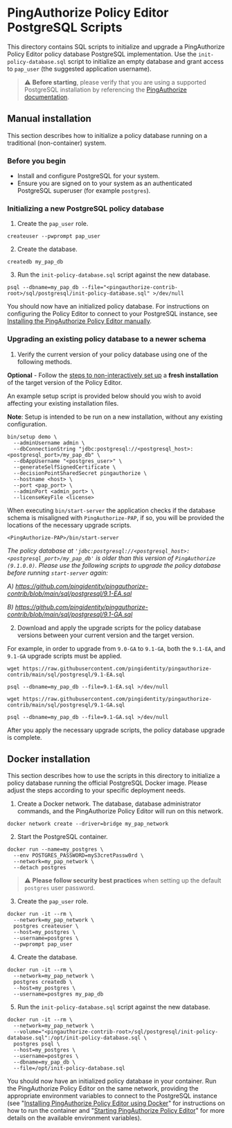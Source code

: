 # PingAuthorize Policy Editor PostgreSQL Scripts
This directory contains SQL scripts to initialize and upgrade a PingAuthorize Policy Editor policy
database PostgreSQL implementation. Use the `init-policy-database.sql` script to initialize an empty database
and grant access to `pap_user` (the suggested application username).
> :warning: **Before starting**, please verify that you are using a supported PostgreSQL installation by referencing
the [PingAuthorize documentation](https://docs.pingidentity.com/csh?Product=paz-latest&Page=home).
## Manual installation
This section describes how to initialize a policy database running on a traditional (non-container) system.

### Before you begin
* Install and configure PostgreSQL for your system.
* Ensure you are signed on to your system as an authenticated PostgreSQL superuser (for example `postgres`).

### Initializing a new PostgreSQL policy database
1. Create the `pap_user` role.
```
createuser --pwprompt pap_user
```
2. Create the database.
```
createdb my_pap_db
```
3. Run the `init-policy-database.sql` script against the new database.
```
psql --dbname=my_pap_db --file="<pingauthorize-contrib-root>/sql/postgresql/init-policy-database.sql" >/dev/null
```
You should now have an initialized policy database. For instructions on configuring the Policy Editor to connect to
your PostgreSQL instance, see [Installing the PingAuthorize Policy Editor manually](https://docs.pingidentity.com/csh?Product=paz-latest&context=paz_install_pe_noninteractive).


### Upgrading an existing policy database to a newer schema
1. Verify the current version of your policy database using one of the following methods.

**Optional** - Follow the [steps to non-interactively set up](https://docs.pingidentity.com/csh?Product=paz-latest&context=paz_install_pe_noninteractive)
   a **fresh installation** of the target version of the Policy Editor.

   An example setup script is provided below should you wish to avoid affecting your existing installation files.

   **Note**: Setup is intended to be run on a new installation, without any existing configuration.

```
bin/setup demo \
  --adminUsername admin \
  --dbConnectionString "jdbc:postgresql://<postgresql_host>:<postgresql_port>/my_pap_db" \
  --dbAppUsername "<postgres_user>" \
  --generateSelfSignedCertificate \
  --decisionPointSharedSecret pingauthorize \
  --hostname <host> \
  --port <pap_port> \
  --adminPort <admin_port> \
  --licenseKeyFile <license>
```

When executing `bin/start-server` the application checks if the database schema is misaligned with `PingAuthorize-PAP`, if so, you will be provided the locations of the necessary upgrade scripts.

```
<PingAuthorize-PAP>/bin/start-server
```

_The policy database at `'jdbc:postgresql://<postgresql_host>:<postgresql_port>/my_pap_db'` is older than this version of `PingAuthorize (9.1.0.0)`. Please use the following scripts to upgrade the policy database before running `start-server` again:_

_A) https://github.com/pingidentity/pingauthorize-contrib/blob/main/sql/postgresql/9.1-EA.sql_

_B) https://github.com/pingidentity/pingauthorize-contrib/blob/main/sql/postgresql/9.1-GA.sql_


2. Download and apply the upgrade scripts for the policy database versions between your current version and the target version.

For example, in order to upgrade from `9.0-GA` to `9.1-GA`, both the `9.1-EA`, and `9.1-GA` upgrade scripts must be applied.

```
wget https://raw.githubusercontent.com/pingidentity/pingauthorize-contrib/main/sql/postgresql/9.1-EA.sql
```

```
psql --dbname=my_pap_db --file=9.1-EA.sql >/dev/null
```

```
wget https://raw.githubusercontent.com/pingidentity/pingauthorize-contrib/main/sql/postgresql/9.1-GA.sql
```


```
psql --dbname=my_pap_db --file=9.1-GA.sql >/dev/null
```

After you apply the necessary upgrade scripts, the policy database upgrade is complete.

## Docker installation
This section describes how to use the scripts in this directory to initialize a policy database running the official
PostgreSQL Docker image. Please adjust the steps according to your specific deployment needs.
1. Create a Docker network. The database, database administrator commands, and the PingAuthorize Policy Editor will
run on this network.
```
docker network create --driver=bridge my_pap_network
```
2. Start the PostgreSQL container.
```
docker run --name=my_postgres \
  --env POSTGRES_PASSWORD=myS3cretPassw0rd \
  --network=my_pap_network \
  --detach postgres
```
> :warning: **Please follow security best practices** when setting up the default `postgres` user password.
3. Create the `pap_user` role.
```
docker run -it --rm \
  --network=my_pap_network \
  postgres createuser \
  --host=my_postgres \
  --username=postgres \
  --pwprompt pap_user
```
4. Create the database.
```
docker run -it --rm \
  --network=my_pap_network \
  postgres createdb \
  --host=my_postgres \
  --username=postgres my_pap_db
```
5. Run the `init-policy-database.sql` script against the new database.
```
docker run -it --rm \
  --network=my_pap_network \
  --volume="<pingauthorize-contrib-root>/sql/postgresql/init-policy-database.sql":/opt/init-policy-database.sql \
  postgres psql \
  --host=my_postgres \
  --username=postgres \
  --dbname=my_pap_db \
  --file=/opt/init-policy-database.sql
```
You should now have an initialized policy database in your container. Run the PingAuthorize Policy Editor on the
same network, providing the appropriate environment variables to connect to the PostgreSQL instance 
(see "[Installing PingAuthorize Policy Editor using Docker](https://docs.pingidentity.com/csh?Product=paz-latest&context=paz_install_pe_docker)"
for instructions on how to run the container and "[Starting PingAuthorize Policy Editor](https://docs.pingidentity.com/csh?Product=paz-latest&context=paz_start_pe)"
for more details on the available environment variables).
